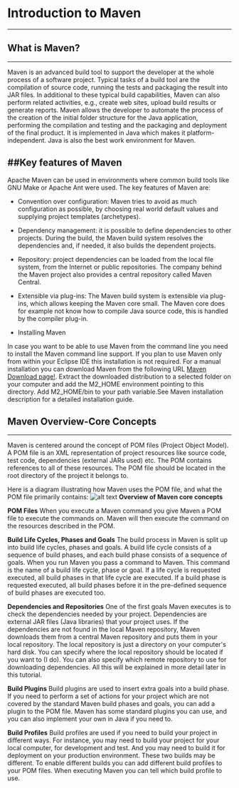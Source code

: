 # Introduction to Maven
------------


 ## What is Maven?  
 -----------------

Maven is an advanced build tool to support the developer at the whole process of a software project. Typical tasks of a build tool are the compilation of source code, running the tests and packaging the result into JAR files. In additional to these typical build capabilities, Maven can also perform related activities, e.g., create web sites, upload build results or generate reports.
Maven allows the developer to automate the process of the creation of the initial folder structure for the Java application, performing the compilation and testing and the packaging and deployment of the final product. It is implemented in Java which makes it platform-independent. Java is also the best work environment for Maven.

##Key features of Maven   
------------


Apache Maven can be used in environments where common build tools like GNU Make or Apache Ant were used. The key features of Maven are:


 -  Convention over configuration: Maven tries to avoid as much configuration as possible, by choosing real world default values and supplying project templates (archetypes).  

 - Dependency management: it is possible to define dependencies to other projects. During the build, the Maven build system resolves the dependencies and, if needed, it also builds the dependent projects.

 - Repository: project dependencies can be loaded from the local file system, from the Internet or public repositories. The company behind the Maven project also provides a central repository called Maven Central.


 - Extensible via plug-ins: The Maven build system is extensible via plug-ins, which allows keeping the Maven core small. The Maven core does for example not know how to compile Java source code, this is handled by the compiler plug-in.



 - Installing Maven  



In case you want to be able to use Maven from the command line you need to install the Maven command line support. If you plan to use Maven only from within your Eclipse IDE this installation is not required.
 For a manual installation you can download Maven from the following URL [Maven Download page!](http://maven.apache.org/download.cgi). Extract the downloaded distribution to a selected folder on your computer and add the M2_HOME environment pointing to this directory. Add M2_HOME/bin to your path variable.See Maven installation description for a detailed installation guide.  
 


 ## Maven Overview-Core Concepts  
 -----------------------------

Maven is centered around the concept of POM files (Project Object Model). A POM file is an XML representation of project resources like source code, test code, dependencies (external JARs used) etc. The POM contains references to all of these resources. The POM file should be located in the root directory of the project it belongs to.

Here is a diagram illustrating how Maven uses the POM file, and what the POM file primarily contains:
![alt text](http://tutorials.jenkov.com/images/maven/maven-overview-1.png)
           **Overview of Maven core concepts**    


  **POM Files**
  When you execute a Maven command you give Maven a POM file to execute the commands on. Maven will then execute the command on the resources described in the POM.  

  **Build Life Cycles, Phases and Goals**
  The build process in Maven is split up into build life cycles, phases and goals. A build life cycle consists of a sequence of build phases, and each build phase consists of a sequence of goals. When you run Maven you pass a command to Maven. This command is the name of a build life cycle, phase or goal. If a life cycle is requested executed, all build phases in that life cycle are executed. If a build phase is requested executed, all build phases before it in the pre-defined sequence of build phases are executed too.  

  **Dependencies and Repositories**
  One of the first goals Maven executes is to check the dependencies needed by your project. Dependencies are external JAR files (Java libraries) that your project uses. If the dependencies are not found in the local Maven repository, Maven downloads them from a central Maven repository and puts them in your local repository. The local repository is just a directory on your computer's hard disk. You can specify where the local repository should be located if you want to (I do). You can also specify which remote repository to use for downloading dependencies. All this will be explained in more detail later in this tutorial.  

  **Build Plugins**
  Build plugins are used to insert extra goals into a build phase. If you need to perform a set of actions for your project which are not covered by the standard Maven build phases and goals, you can add a plugin to the POM file. Maven has some standard plugins you can use, and you can also implement your own in Java if you need to.  

  **Build Profiles**
  Build profiles are used if you need to build your project in different ways. For instance, you may need to build your project for your local computer, for development and test. And you may need to build it for deployment on your production environment. These two builds may be different. To enable different builds you can add different build profiles to your POM files. When executing Maven you can tell which build profile to use.
